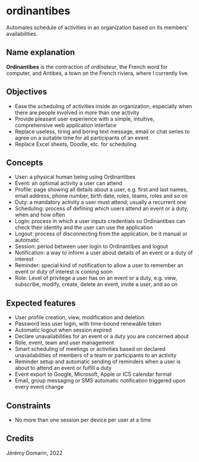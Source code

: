 # ordinantibes
Automates schedule of activities in an organization based on its members' availabilities.

## Name explanation

**Ordinantibes** is the contraction of *ordinateur*, the French word for computer, and Antibes, a town on the French riviera, where I currently live.

## Objectives

- Ease the scheduling of activities inside an organization, especially when there are people involved in more than one activity
- Provide pleasant user experience with a simple, intuitive, comprehensive web application interface
- Replace useless, tiring and boring text message, email or chat series to agree on a suitable time for all participants of an event
- Replace Excel sheets, Doodle, etc. for scheduling

## Concepts
- User: a physical human being using Ordinantibes
- Event: an optional activity a user can attend
- Profile: page showing all details about a user, e.g. first and last names, email address, phone number, birth date, roles, teams, roles and so on
- Duty: a mandatory activity a user must attend, usually a recurrent one
- Scheduling: process of defining which users attend an event or a duty, when and how often
- Login: process in which a user inputs credentials so Ordinantibes can check their identity and the user can use the application
- Logout: process of disconnecting from the application, be it manual or automatic
- Session: period between user login to Ordinantibes and logout
- Notification: a way to inform a user about details of an event or a duty of interest
- Reminder: special kind of notification to allow a user to remember an event or duty of interest is coming soon
- Role: Level of privilege a user has on an event or a duty, e.g. view, subscribe, modify, create, delete an event, invite a user, and so on

## Expected features

- User profile creation, view, modification and deletion
- Password less user login, with time-bound renewable token
- Automatic logout when session expired
- Declare unavailabilities for an event or a duty you are concerned about
- Role, event, team and user management
- Smart scheduling of meetings or activities based on declared unavailabilities of members of a team or participants to an activity
- Reminder setup and automatic sending of reminders when a user is about to attend an event or fulfill a duty
- Event export to Google, Microsoft, Apple or ICS calendar format
- Email, group messaging or SMS automatic notification triggered upon every event change

## Constraints
- No more than one session per device per user at a time


## Credits

Jérémy Domarin, 2022